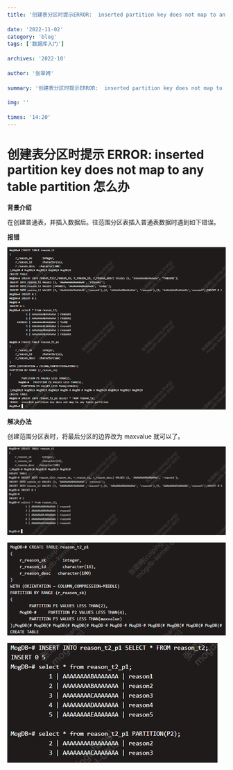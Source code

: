 ```yaml
---
title: '创建表分区时提示ERROR:  inserted partition key does not map to any table partition怎么办'

date: '2022-11-02'
category: 'blog'
tags: ['数据库入门']

archives: '2022-10'

author: '张翠娉'

summary: '创建表分区时提示ERROR:  inserted partition key does not map to any table partition怎么办'

img: ''

times: '14:20'
---
```


# 创建表分区时提示 ERROR: inserted partition key does not map to any table partition 怎么办

**背景介绍**

在创建普通表，并插入数据后。往范围分区表插入普通表数据时遇到如下错误。

**报错**

![img](./title/img1.png)

**解决办法**

创建范围分区表时，将最后分区的边界改为 maxvalue 就可以了。

![img](./title/img2.png)

![img](./title/img3.png)

![img](./title/img4.png)
